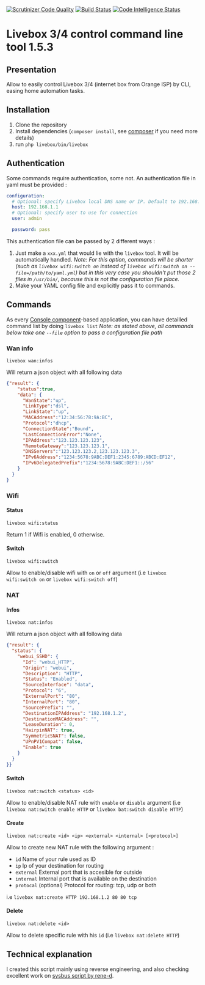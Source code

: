[![Scrutinizer Code Quality](https://scrutinizer-ci.com/g/devgiants/livebox/badges/quality-score.png?b=master)](https://scrutinizer-ci.com/g/devgiants/livebox/?branch=master)
[![Build Status](https://scrutinizer-ci.com/g/devgiants/livebox/badges/build.png?b=master)](https://scrutinizer-ci.com/g/devgiants/livebox/build-status/master)
[![Code Intelligence Status](https://scrutinizer-ci.com/g/devgiants/livebox/badges/code-intelligence.svg?b=master)](https://scrutinizer-ci.com/code-intelligence)
# Livebox 3/4 control command line tool 1.5.3
## Presentation
Allow to easily control Livebox 3/4 (internet box from Orange ISP) by CLI, easing home automation tasks.

## Installation

1. Clone the repository
2. Install dependencies (`composer install`, see [composer](https://getcomposer.org/) if you need more details)
3. run `php livebox/bin/livebox`

## Authentication
Some commands require authentication, some not. An authentication file in yaml must be provided :
```yml
configuration:
  # Optional: specify Livebox local DNS name or IP. Default to 192.168.1.1
  host: 192.168.1.1
  # Optional: specify user to use for connection
  user: admin

  password: pass
```

This authentication file can be passed by 2 different ways :
1) Just make a `xxx.yml` that would lie with the `livebox` tool. It will be automatically handled. _Note: For this option, commands will be shorter (such as `livebox wifi:switch on` instead of `livebox wifi:switch on --file=/path/to/yaml.yml`) but in this very case you shouldn't put those 2 files in `/usr/bin/`, because this is not the configuration file place._
2) Make your YAML config file and explicitly pass it to commands.

## Commands
As every [Console component](https://symfony.com/doc/current/components/console.html)-based application, you can have detailled command list by doing `livebox list`
_Note: as stated above, all commands below take one `--file` option to pass a configuration file path_

### Wan info
`livebox wan:infos`

Will return a json object with all following data

```json
{"result": {
    "status":true,
    "data": {
      "WanState":"up",
      "LinkType":"dsl",
      "LinkState":"up",
      "MACAddress":"12:34:56:78:9A:BC",
      "Protocol":"dhcp",
      "ConnectionState":"Bound",
      "LastConnectionError":"None",
      "IPAddress":"123.123.123.123",
      "RemoteGateway":"123.123.123.1",
      "DNSServers":"123.123.123.2,123.123.123.3",
      "IPv6Address":"1234:5678:9ABC:DEF1:2345:6789:ABCD:EF12",
      "IPv6DelegatedPrefix":"1234:5678:9ABC:DEF1::/56"
    }
  }
}
```

### Wifi
#### Status
`livebox wifi:status`

Return 1 if Wifi is enabled, 0 otherwise.

#### Switch
`livebox wifi:switch`

Allow to enable/disable wifi with `on` or `off` argument (i.e `livebox wifi:switch on` or `livebox wifi:switch off`)

### NAT
#### Infos
`livebox nat:infos`

Will return a json object with all following data

```json
{"result": {
  "status": {
    "webui_SSHD": {
      "Id": "webui_HTTP",
      "Origin": "webui",
      "Description": "HTTP",
      "Status": "Enabled",
      "SourceInterface": "data",
      "Protocol": "6",
      "ExternalPort": "80",
      "InternalPort": "80",
      "SourcePrefix": "",
      "DestinationIPAddress": "192.168.1.2",
      "DestinationMACAddress": "",
      "LeaseDuration": 0,
      "HairpinNAT": true,
      "SymmetricSNAT": false,
      "UPnPV1Compat": false,
      "Enable": true
    }
  }
}}
```

#### Switch
`livebox nat:switch <status> <id>`

Allow to enable/disable NAT rule with `enable` or `disable` argument (i.e `livebox nat:switch enable HTTP` or `livebox bat:switch disable HTTP`)

#### Create
`livebox nat:create <id> <ip> <external> <internal> [<protocol>]`

Allow to create new NAT rule with the following argument :
- `id` Name of your rule used as ID
- `ip` Ip of your destination for routing
- `external` External port that is accesible for outside
- `internal` Internal port that is available on the destination
- `protocal` (optional) Protocol for routing: tcp, udp or both

i.e `livebox nat:create HTTP 192.168.1.2 80 80 tcp`

#### Delete
`livebox nat:delete <id>`

Allow to delete specific rule with his `id` (i.e `livebox nat:delete HTTP`)

## Technical explanation
I created this script mainly using reverse engineering, and also checking excellent work on [sysbus script by rene-d](https://github.com/rene-d/sysbus).
